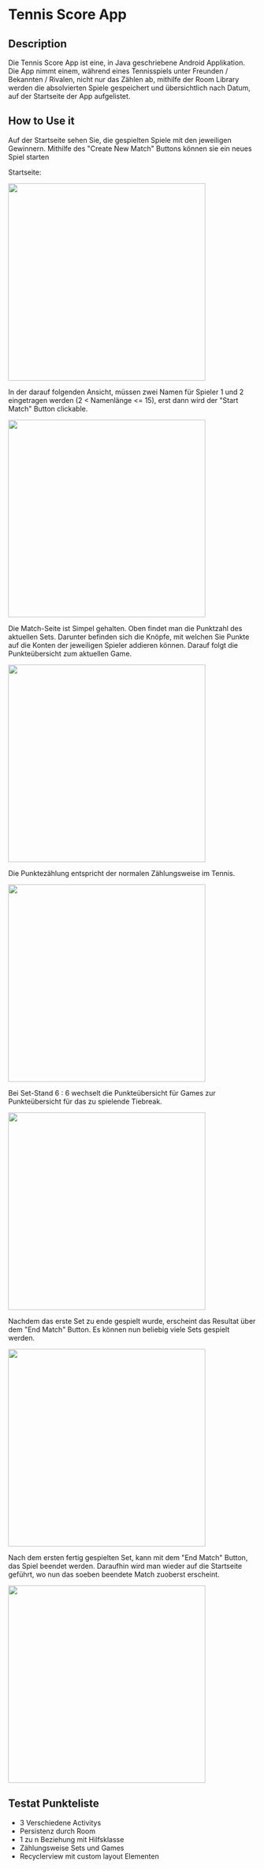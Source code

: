 # Tennis Score App

## Description
Die Tennis Score App ist eine, in Java geschriebene Android Applikation.
Die App nimmt einem, während eines Tennisspiels unter Freunden / Bekannten / Rivalen, nicht
nur das Zählen ab, mithilfe der Room Library werden die absolvierten Spiele gespeichert und
übersichtlich nach Datum, auf der Startseite der App aufgelistet.

## How to Use it
Auf der Startseite sehen Sie, die gespielten Spiele mit den jeweiligen Gewinnern.
Mithilfe des "Create New Match" Buttons können sie ein neues Spiel starten


Startseite:


<img src="https://github.com/Caprisonne5/MGETestat/blob/main/1.png" width="400">


In der darauf folgenden Ansicht, müssen zwei Namen für Spieler 1 und 2 eingetragen werden (2 < Namenlänge <= 15),
erst dann wird der "Start Match" Button clickable.


<img src="https://github.com/Caprisonne5/MGETestat/blob/main/2.png" width="400">


Die Match-Seite ist Simpel gehalten. Oben findet man die Punktzahl des aktuellen Sets. Darunter befinden sich
die Knöpfe, mit welchen Sie Punkte auf die Konten der jeweiligen Spieler addieren können. Darauf folgt die
Punkteübersicht zum aktuellen Game.

<img src="https://github.com/Caprisonne5/MGETestat/blob/main/3.png" width="400">


Die Punktezählung entspricht der normalen Zählungsweise im Tennis.


<img src="https://github.com/Caprisonne5/MGETestat/blob/main/4.png" width="400">


Bei Set-Stand 6 : 6 wechselt die Punkteübersicht für Games zur Punkteübersicht für das zu spielende Tiebreak.


<img src="https://github.com/Caprisonne5/MGETestat/blob/main/5.png" width="400">


Nachdem das erste Set zu ende gespielt wurde, erscheint das Resultat über dem "End Match" Button.
Es können nun beliebig viele Sets gespielt werden.


<img src="https://github.com/Caprisonne5/MGETestat/blob/main/6.png" width="400">


Nach dem ersten fertig gespielten Set, kann mit dem "End Match" Button, das Spiel beendet werden.
Daraufhin wird man wieder auf die Startseite geführt, wo nun das soeben beendete Match zuoberst 
erscheint.



<img src="https://github.com/Caprisonne5/MGETestat/blob/main/7.png" width="400">



## Testat Punkteliste
- 3 Verschiedene Activitys
- Persistenz durch Room
- 1 zu n Beziehung mit Hilfsklasse
- Zählungsweise Sets und Games
- Recyclerview mit custom layout Elementen
